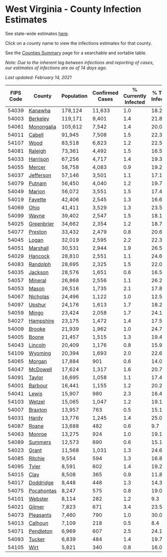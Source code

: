 # West Virginia - County Infection Estimates

See state-wide estimates [here](/infections/us-wv).

Click on a county name to view the infections estimates for that county.

See the [Counties Summary](/infections/summary-counties) page for a searchable and sortable table.

*Note: Due to the inherent lag between infections and reporting of cases, our estimates of infections are as of 14 days ago.*

*Last updated: February 14, 2021*

|   FIPS Code |                   County |   Population |   Confirmed Cases |   % Currently Infected |   % Total Infected |
|-------------|--------------------------|--------------|-------------------|------------------------|--------------------|
|       54039 |       [Kanawha](kanawha) |      178,124 |            11,633 |                    1.0 |               18.2 |
|       54003 |     [Berkeley](berkeley) |      119,171 |             9,401 |                    1.4 |               21.8 |
|       54061 | [Monongalia](monongalia) |      105,612 |             7,542 |                    1.4 |               20.0 |
|       54011 |         [Cabell](cabell) |       91,945 |             7,508 |                    1.5 |               22.3 |
|       54107 |             [Wood](wood) |       83,518 |             6,823 |                    1.2 |               22.5 |
|       54081 |       [Raleigh](raleigh) |       73,361 |             4,492 |                    1.5 |               16.5 |
|       54033 |     [Harrison](harrison) |       67,256 |             4,717 |                    1.4 |               19.3 |
|       54055 |         [Mercer](mercer) |       58,758 |             4,083 |                    0.9 |               19.2 |
|       54037 |   [Jefferson](jefferson) |       57,146 |             3,501 |                    1.1 |               17.1 |
|       54079 |         [Putnam](putnam) |       56,450 |             4,040 |                    1.2 |               19.7 |
|       54049 |         [Marion](marion) |       56,072 |             3,551 |                    1.5 |               17.4 |
|       54019 |       [Fayette](fayette) |       42,406 |             2,545 |                    1.3 |               16.6 |
|       54069 |             [Ohio](ohio) |       41,411 |             3,529 |                    1.3 |               23.5 |
|       54099 |           [Wayne](wayne) |       39,402 |             2,547 |                    1.5 |               18.1 |
|       54025 | [Greenbrier](greenbrier) |       34,662 |             2,354 |                    1.2 |               18.7 |
|       54077 |       [Preston](preston) |       33,432 |             2,479 |                    0.8 |               20.6 |
|       54045 |           [Logan](logan) |       32,019 |             2,595 |                    2.2 |               22.3 |
|       54051 |     [Marshall](marshall) |       30,531 |             2,944 |                    1.9 |               26.5 |
|       54029 |       [Hancock](hancock) |       28,810 |             2,551 |                    1.1 |               24.6 |
|       54083 |     [Randolph](randolph) |       28,695 |             2,325 |                    1.5 |               22.0 |
|       54035 |       [Jackson](jackson) |       28,576 |             1,651 |                    0.6 |               16.5 |
|       54057 |       [Mineral](mineral) |       26,868 |             2,556 |                    1.1 |               26.2 |
|       54053 |           [Mason](mason) |       26,516 |             1,735 |                    2.1 |               17.8 |
|       54067 |     [Nicholas](nicholas) |       24,496 |             1,122 |                    1.0 |               12.5 |
|       54097 |         [Upshur](upshur) |       24,176 |             1,613 |                    1.7 |               18.2 |
|       54059 |           [Mingo](mingo) |       23,424 |             2,058 |                    1.7 |               24.1 |
|       54027 |   [Hampshire](hampshire) |       23,175 |             1,472 |                    1.4 |               17.5 |
|       54009 |         [Brooke](brooke) |       21,939 |             1,962 |                    1.0 |               24.7 |
|       54005 |           [Boone](boone) |       21,457 |             1,515 |                    1.3 |               19.4 |
|       54043 |       [Lincoln](lincoln) |       20,409 |             1,176 |                    0.8 |               15.9 |
|       54109 |       [Wyoming](wyoming) |       20,394 |             1,693 |                    2.0 |               22.6 |
|       54065 |         [Morgan](morgan) |       17,884 |               901 |                    0.6 |               14.0 |
|       54047 |     [McDowell](mcdowell) |       17,624 |             1,317 |                    1.6 |               20.7 |
|       54091 |         [Taylor](taylor) |       16,695 |             1,058 |                    1.1 |               17.4 |
|       54001 |       [Barbour](barbour) |       16,441 |             1,155 |                    1.2 |               20.2 |
|       54041 |           [Lewis](lewis) |       15,907 |               980 |                    2.3 |               16.4 |
|       54103 |         [Wetzel](wetzel) |       15,065 |             1,047 |                    1.2 |               19.1 |
|       54007 |       [Braxton](braxton) |       13,957 |               763 |                    0.5 |               15.1 |
|       54031 |           [Hardy](hardy) |       13,776 |             1,245 |                    1.4 |               25.0 |
|       54087 |           [Roane](roane) |       13,688 |               482 |                    0.6 |                9.7 |
|       54063 |         [Monroe](monroe) |       13,275 |               924 |                    1.0 |               19.1 |
|       54089 |       [Summers](summers) |       12,573 |               690 |                    0.6 |               15.1 |
|       54023 |           [Grant](grant) |       11,568 |             1,031 |                    1.3 |               24.6 |
|       54085 |       [Ritchie](ritchie) |        9,554 |               594 |                    1.3 |               16.8 |
|       54095 |           [Tyler](tyler) |        8,591 |               602 |                    1.4 |               19.2 |
|       54015 |             [Clay](clay) |        8,508 |               365 |                    0.9 |               11.8 |
|       54017 |   [Doddridge](doddridge) |        8,448 |               448 |                    1.3 |               14.3 |
|       54075 | [Pocahontas](pocahontas) |        8,247 |               575 |                    0.8 |               19.0 |
|       54101 |       [Webster](webster) |        8,114 |               282 |                    1.2 |                9.3 |
|       54021 |         [Gilmer](gilmer) |        7,823 |               671 |                    3.4 |               23.5 |
|       54073 |   [Pleasants](pleasants) |        7,460 |               790 |                    1.0 |               30.0 |
|       54013 |       [Calhoun](calhoun) |        7,109 |               218 |                    0.5 |                8.4 |
|       54071 |   [Pendleton](pendleton) |        6,969 |               607 |                    2.5 |               24.1 |
|       54093 |         [Tucker](tucker) |        6,839 |               484 |                    1.4 |               19.7 |
|       54105 |             [Wirt](wirt) |        5,821 |               340 |                    0.8 |               16.0 |